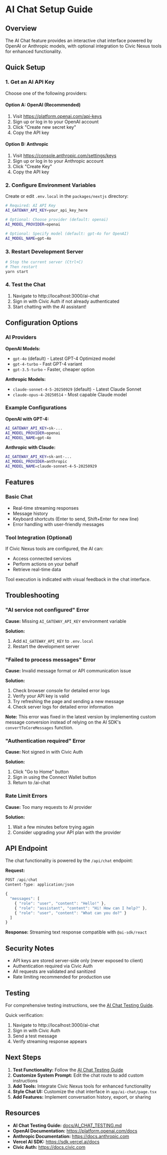 # AI Chat Setup Guide

## Overview

The AI Chat feature provides an interactive chat interface powered by OpenAI or Anthropic models, with optional integration to Civic Nexus tools for enhanced functionality.

## Quick Setup

### 1. Get an AI API Key

Choose one of the following providers:

#### Option A: OpenAI (Recommended)

1. Visit https://platform.openai.com/api-keys
2. Sign up or log in to your OpenAI account
3. Click "Create new secret key"
4. Copy the API key

#### Option B: Anthropic

1. Visit https://console.anthropic.com/settings/keys
2. Sign up or log in to your Anthropic account
3. Click "Create Key"
4. Copy the API key

### 2. Configure Environment Variables

Create or edit `.env.local` in the `packages/nextjs` directory:

```bash
# Required: AI API Key
AI_GATEWAY_API_KEY=your_api_key_here

# Optional: Choose provider (default: openai)
AI_MODEL_PROVIDER=openai

# Optional: Specify model (default: gpt-4o for OpenAI)
AI_MODEL_NAME=gpt-4o
```

### 3. Restart Development Server

```bash
# Stop the current server (Ctrl+C)
# Then restart
yarn start
```

### 4. Test the Chat

1. Navigate to http://localhost:3000/ai-chat
2. Sign in with Civic Auth if not already authenticated
3. Start chatting with the AI assistant!

## Configuration Options

### AI Providers

**OpenAI Models:**

- `gpt-4o` (default) - Latest GPT-4 Optimized model
- `gpt-4-turbo` - Fast GPT-4 variant
- `gpt-3.5-turbo` - Faster, cheaper option

**Anthropic Models:**

- `claude-sonnet-4-5-20250929` (default) - Latest Claude Sonnet
- `claude-opus-4-20250514` - Most capable Claude model

### Example Configurations

**OpenAI with GPT-4:**

```bash
AI_GATEWAY_API_KEY=sk-...
AI_MODEL_PROVIDER=openai
AI_MODEL_NAME=gpt-4o
```

**Anthropic with Claude:**

```bash
AI_GATEWAY_API_KEY=sk-ant-...
AI_MODEL_PROVIDER=anthropic
AI_MODEL_NAME=claude-sonnet-4-5-20250929
```

## Features

### Basic Chat

- Real-time streaming responses
- Message history
- Keyboard shortcuts (Enter to send, Shift+Enter for new line)
- Error handling with user-friendly messages

### Tool Integration (Optional)

If Civic Nexus tools are configured, the AI can:

- Access connected services
- Perform actions on your behalf
- Retrieve real-time data

Tool execution is indicated with visual feedback in the chat interface.

## Troubleshooting

### "AI service not configured" Error

**Cause:** Missing `AI_GATEWAY_API_KEY` environment variable

**Solution:**

1. Add `AI_GATEWAY_API_KEY` to `.env.local`
2. Restart the development server

### "Failed to process messages" Error

**Cause:** Invalid message format or API communication issue

**Solution:**

1. Check browser console for detailed error logs
2. Verify your API key is valid
3. Try refreshing the page and sending a new message
4. Check server logs for detailed error information

**Note:** This error was fixed in the latest version by implementing custom message conversion instead of relying on the AI SDK's `convertToCoreMessages` function.

### "Authentication required" Error

**Cause:** Not signed in with Civic Auth

**Solution:**

1. Click "Go to Home" button
2. Sign in using the Connect Wallet button
3. Return to /ai-chat

### Rate Limit Errors

**Cause:** Too many requests to AI provider

**Solution:**

1. Wait a few minutes before trying again
2. Consider upgrading your API plan with the provider

## API Endpoint

The chat functionality is powered by the `/api/chat` endpoint:

**Request:**

```typescript
POST /api/chat
Content-Type: application/json

{
  "messages": [
    { "role": "user", "content": "Hello!" },
    { "role": "assistant", "content": "Hi! How can I help?" },
    { "role": "user", "content": "What can you do?" }
  ]
}
```

**Response:**
Streaming text response compatible with `@ai-sdk/react`

## Security Notes

- API keys are stored server-side only (never exposed to client)
- Authentication required via Civic Auth
- All requests are validated and sanitized
- Rate limiting recommended for production use

## Testing

For comprehensive testing instructions, see the [AI Chat Testing Guide](./docs/AI_CHAT_TESTING.md).

Quick verification:

1. Navigate to http://localhost:3000/ai-chat
2. Sign in with Civic Auth
3. Send a test message
4. Verify streaming response appears

## Next Steps

1. **Test Functionality:** Follow the [AI Chat Testing Guide](./docs/AI_CHAT_TESTING.md)
2. **Customize System Prompt:** Edit the chat route to add custom instructions
3. **Add Tools:** Integrate Civic Nexus tools for enhanced functionality
4. **Style Chat UI:** Customize the chat interface in `app/ai-chat/page.tsx`
5. **Add Features:** Implement conversation history, export, or sharing

## Resources

- **AI Chat Testing Guide:** [docs/AI_CHAT_TESTING.md](./docs/AI_CHAT_TESTING.md)
- **OpenAI Documentation:** https://platform.openai.com/docs
- **Anthropic Documentation:** https://docs.anthropic.com
- **Vercel AI SDK:** https://sdk.vercel.ai/docs
- **Civic Auth:** https://docs.civic.com
